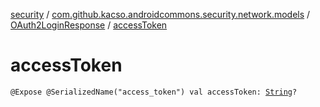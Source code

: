 [security](../../index.md) / [com.github.kacso.androidcommons.security.network.models](../index.md) / [OAuth2LoginResponse](index.md) / [accessToken](./access-token.md)

# accessToken

`@Expose @SerializedName("access_token") val accessToken: `[`String`](https://kotlinlang.org/api/latest/jvm/stdlib/kotlin/-string/index.html)`?`